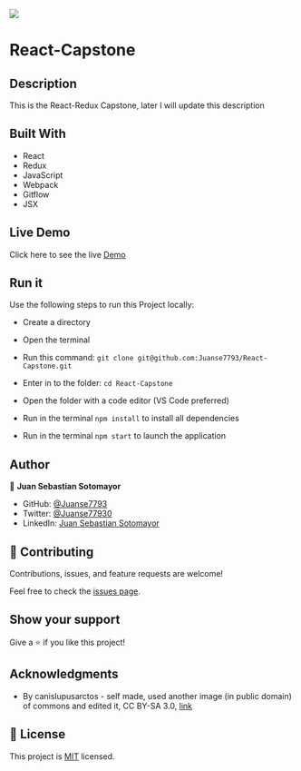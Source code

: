 ![](https://img.shields.io/badge/Microverse-blueviolet)

# React-Capstone

## Description

This is the React-Redux Capstone, later I will update this description

## Built With

- React
- Redux
- JavaScript
- Webpack
- Gitflow
- JSX

## Live Demo

Click here to see the live [Demo](https://covid-app-juanse7793.netlify.app/)

## Run it

Use the following steps to run this Project locally:

- Create a directory

- Open the terminal

- Run this command:
`git clone git@github.com:Juanse7793/React-Capstone.git`

- Enter in to the folder:
`cd React-Capstone`

- Open the folder with a code editor (VS Code preferred)

- Run in the terminal `npm install` to install all dependencies
- Run in the terminal `npm start` to launch the application


## Author

👤 **Juan Sebastian Sotomayor**

- GitHub: [@Juanse7793](https://github.com/Juanse7793)
- Twitter: [@Juanse77930](https://twitter.com/Juanse77930)
- LinkedIn: [Juan Sebastian Sotomayor](https://linkedin.com/in/juansebastiansotomayor)

## 🤝 Contributing

Contributions, issues, and feature requests are welcome!

Feel free to check the [issues page](../../issues/).

## Show your support

Give a ⭐️ if you like this project!

## Acknowledgments

- By canislupusarctos - self made, used another image (in public domain) of commons and edited it, CC BY-SA 3.0, [link](https://commons.wikimedia.org/w/index.php?curid=2471023)



## 📝 License

This project is [MIT](./LICENSE) licensed.